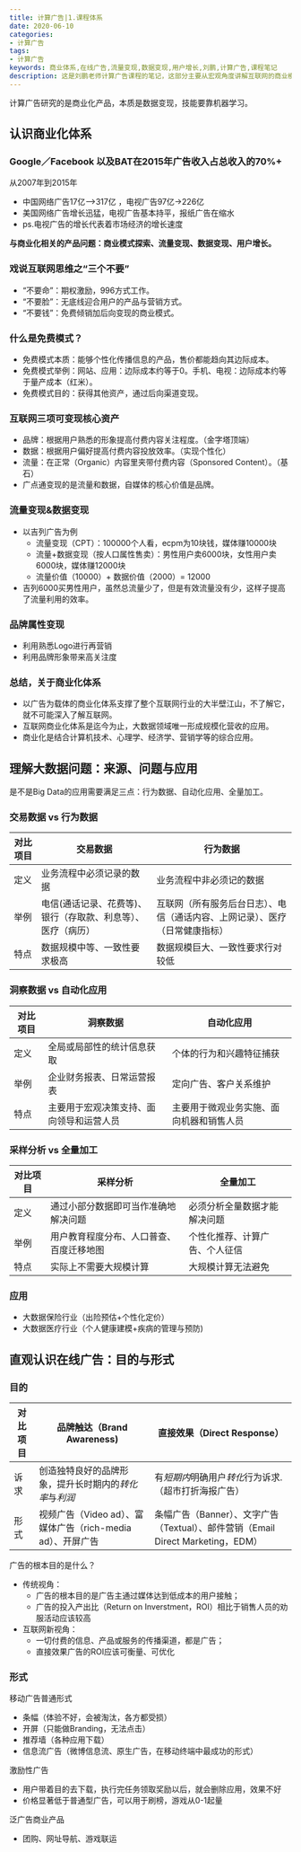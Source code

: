 ```yaml
---
title: 计算广告|1.课程体系
date: 2020-06-10
categories:
- 计算广告
tags:
- 计算广告
keywords: 商业体系,在线广告,流量变现,数据变现,用户增长,刘鹏,计算广告,课程笔记
description: 这是刘鹏老师计算广告课程的笔记，这部分主要从宏观角度讲解互联网的商业模式，数据的价值，以及在线广告的目的和形式。
---
```

计算广告研究的是商业化产品，本质是数据变现，技能要靠机器学习。

## 认识商业化体系
### Google／Facebook 以及BAT在2015年广告收入占总收入的70%+
从2007年到2015年
* 中国网络广告17亿-->317亿 ，电视广告97亿->226亿
* 美国网络广告增长迅猛，电视广告基本持平，报纸广告在缩水
* ps.电视广告的增长代表着市场经济的增长速度

**与商业化相关的产品问题：商业模式探索、流量变现、数据变现、用户增长。**

### 戏说互联网思维之“三个不要”
* “不要命”：期权激励，996方式工作。
* “不要脸”：无底线迎合用户的产品与营销方式。
* “不要钱”：免费倾销加后向变现的商业模式。
<!-- more -->

### 什么是免费模式？
* 免费模式本质：能够个性化传播信息的产品，售价都能趋向其边际成本。<br>
* 免费模式举例：网站、应用：边际成本约等于0。手机、电视：边际成本约等于量产成本（红米）。<br>
* 免费模式目的：获得其他资产，通过后向渠道变现。<br>

### 互联网三项可变现核心资产
* 品牌：根据用户熟悉的形象提高付费内容关注程度。（金字塔顶端）
* 数据：根据用户偏好提高付费内容投放效率。（实现个性化）
* 流量：在正常（Organic）内容里夹带付费内容（Sponsored Content）。（基石）
* 广点通变现的是流量和数据，自媒体的核心价值是品牌。

### 流量变现&数据变现
* 以吉列广告为例
    - 流量变现（CPT）：100000个人看，ecpm为10块钱，媒体赚10000块<br>
    - 流量+数据变现（按人口属性售卖）：男性用户卖6000块，女性用户卖6000块，媒体赚12000块<br>
    - 流量价值（10000）+  数据价值（2000）= 12000<br>
* 吉列6000买男性用户，虽然总流量少了，但是有效流量没有少，这样子提高了流量利用的效率。<br>

### 品牌属性变现
* 利用熟悉Logo进行再营销
* 利用品牌形象带来高关注度

### 总结，关于商业化体系
* 以广告为载体的商业化体系支撑了整个互联网行业的大半壁江山，不了解它，就不可能深入了解互联网。
* 互联网商业化体系是迄今为止，大数据领域唯一形成规模化营收的应用。
* 商业化是结合计算机技术、心理学、经济学、营销学等的综合应用。

## 理解大数据问题：来源、问题与应用
 是不是Big Data的应用需要满足三点：行为数据、自动化应用、全量加工。
### 交易数据 vs 行为数据
对比项目 | 交易数据 | 行为数据
------------- | ------------- | -------------
定义  | 业务流程中必须记录的数据 |业务流程中非必须记的数据
举例  | 电信(通话记录、花费等)、银行（存取款、利息等）、医疗（病历） | 互联网（所有服务后台日志）、电信（通话内容、上网记录）、医疗（日常健康指标）
特点 | 数据规模中等、一致性要求极高 | 数据规模巨大、一致性要求行对较低

### 洞察数据 vs 自动化应用
对比项目 | 洞察数据 | 自动化应用
------------- | ------------- | -------------
定义 | 全局或局部性的统计信息获取 | 个体的行为和兴趣特征捕获
举例 | 企业财务报表、日常运营报表 | 定向广告、客户关系维护
特点 | 主要用于宏观决策支持、面向领导和运营人员 | 主要用于微观业务实施、面向机器和销售人员

### 采样分析 vs 全量加工
对比项目 | 采样分析 | 全量加工
------------- | ------------- | -------------
定义 | 通过小部分数据即可当作准确地解决问题 | 必须分析全量数据才能解决问题
举例 | 用户教育程度分布、人口普查、百度迁移地图 | 个性化推荐、计算广告、个人征信
特点 | 实际上不需要大规模计算 | 大规模计算无法避免

### 应用
* 大数据保险行业（出险预估+个性化定价）
* 大数据医疗行业（个人健康建模+疾病的管理与预防)

## 直观认识在线广告：目的与形式
### 目的
对比项目 |  品牌触达（Brand Awareness) | 直接效果（Direct Response）
------------- | ------------- | -------------
诉求 | 创造独特良好的品牌形象，提升长时期内的*转化率*与*利润* | 有*短期内*明确用户*转化*行为诉求.（超市打折海报广告）
形式 | 视频广告（Video ad）、富媒体广告（rich-media ad）、开屏广告 | 条幅广告（Banner）、文字广告（Textual）、邮件营销（Email Direct Marketing，EDM）

广告的根本目的是什么？
* 传统视角：
    - 广告的根本目的是广告主通过媒体达到低成本的用户接触；
    - 广告的投入产出比（Return on Inverstment，ROI）相比于销售人员的劝服活动应该较高
* 互联网新视角：
    - 一切付费的信息、产品或服务的传播渠道，都是广告；
    - 直接效果广告的ROI应该可衡量、可优化

### 形式
移动广告普通形式
* 条幅（体验不好，会被淘汰，各方都受损）
* 开屏（只能做Branding，无法点击）
* 推荐墙（各种应用下载）
* 信息流广告（微博信息流、原生广告，在移动终端中最成功的形式）

激励性广告
* 用户带着目的去下载，执行完任务领取奖励以后，就会删除应用，效果不好
* 价格显著低于普通型广告，可以用于刷榜，游戏从0-1起量

泛广告商业产品
* 团购、网址导航、游戏联运